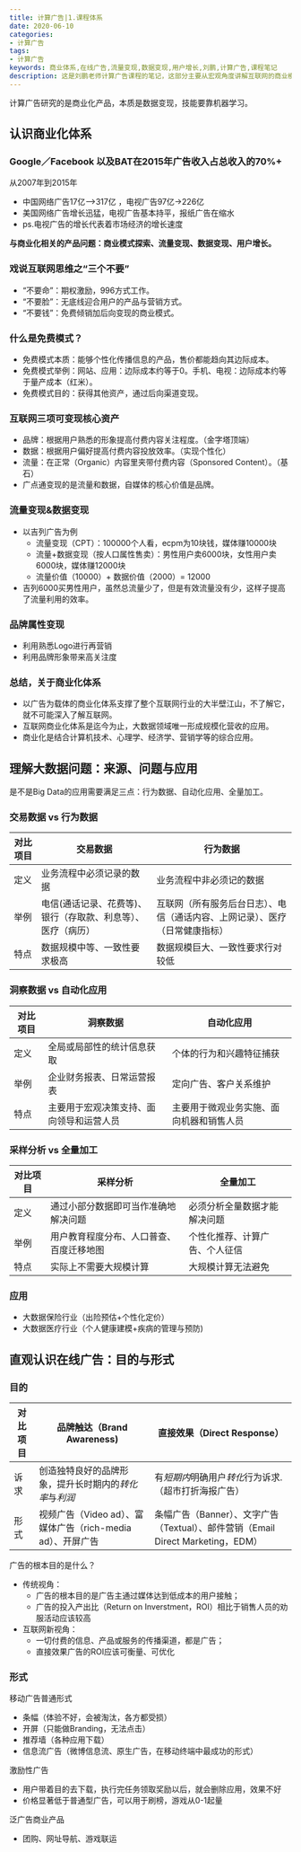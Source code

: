 ```yaml
---
title: 计算广告|1.课程体系
date: 2020-06-10
categories:
- 计算广告
tags:
- 计算广告
keywords: 商业体系,在线广告,流量变现,数据变现,用户增长,刘鹏,计算广告,课程笔记
description: 这是刘鹏老师计算广告课程的笔记，这部分主要从宏观角度讲解互联网的商业模式，数据的价值，以及在线广告的目的和形式。
---
```

计算广告研究的是商业化产品，本质是数据变现，技能要靠机器学习。

## 认识商业化体系
### Google／Facebook 以及BAT在2015年广告收入占总收入的70%+
从2007年到2015年
* 中国网络广告17亿-->317亿 ，电视广告97亿->226亿
* 美国网络广告增长迅猛，电视广告基本持平，报纸广告在缩水
* ps.电视广告的增长代表着市场经济的增长速度

**与商业化相关的产品问题：商业模式探索、流量变现、数据变现、用户增长。**

### 戏说互联网思维之“三个不要”
* “不要命”：期权激励，996方式工作。
* “不要脸”：无底线迎合用户的产品与营销方式。
* “不要钱”：免费倾销加后向变现的商业模式。
<!-- more -->

### 什么是免费模式？
* 免费模式本质：能够个性化传播信息的产品，售价都能趋向其边际成本。<br>
* 免费模式举例：网站、应用：边际成本约等于0。手机、电视：边际成本约等于量产成本（红米）。<br>
* 免费模式目的：获得其他资产，通过后向渠道变现。<br>

### 互联网三项可变现核心资产
* 品牌：根据用户熟悉的形象提高付费内容关注程度。（金字塔顶端）
* 数据：根据用户偏好提高付费内容投放效率。（实现个性化）
* 流量：在正常（Organic）内容里夹带付费内容（Sponsored Content）。（基石）
* 广点通变现的是流量和数据，自媒体的核心价值是品牌。

### 流量变现&数据变现
* 以吉列广告为例
    - 流量变现（CPT）：100000个人看，ecpm为10块钱，媒体赚10000块<br>
    - 流量+数据变现（按人口属性售卖）：男性用户卖6000块，女性用户卖6000块，媒体赚12000块<br>
    - 流量价值（10000）+  数据价值（2000）= 12000<br>
* 吉列6000买男性用户，虽然总流量少了，但是有效流量没有少，这样子提高了流量利用的效率。<br>

### 品牌属性变现
* 利用熟悉Logo进行再营销
* 利用品牌形象带来高关注度

### 总结，关于商业化体系
* 以广告为载体的商业化体系支撑了整个互联网行业的大半壁江山，不了解它，就不可能深入了解互联网。
* 互联网商业化体系是迄今为止，大数据领域唯一形成规模化营收的应用。
* 商业化是结合计算机技术、心理学、经济学、营销学等的综合应用。

## 理解大数据问题：来源、问题与应用
 是不是Big Data的应用需要满足三点：行为数据、自动化应用、全量加工。
### 交易数据 vs 行为数据
对比项目 | 交易数据 | 行为数据
------------- | ------------- | -------------
定义  | 业务流程中必须记录的数据 |业务流程中非必须记的数据
举例  | 电信(通话记录、花费等)、银行（存取款、利息等）、医疗（病历） | 互联网（所有服务后台日志）、电信（通话内容、上网记录）、医疗（日常健康指标）
特点 | 数据规模中等、一致性要求极高 | 数据规模巨大、一致性要求行对较低

### 洞察数据 vs 自动化应用
对比项目 | 洞察数据 | 自动化应用
------------- | ------------- | -------------
定义 | 全局或局部性的统计信息获取 | 个体的行为和兴趣特征捕获
举例 | 企业财务报表、日常运营报表 | 定向广告、客户关系维护
特点 | 主要用于宏观决策支持、面向领导和运营人员 | 主要用于微观业务实施、面向机器和销售人员

### 采样分析 vs 全量加工
对比项目 | 采样分析 | 全量加工
------------- | ------------- | -------------
定义 | 通过小部分数据即可当作准确地解决问题 | 必须分析全量数据才能解决问题
举例 | 用户教育程度分布、人口普查、百度迁移地图 | 个性化推荐、计算广告、个人征信
特点 | 实际上不需要大规模计算 | 大规模计算无法避免

### 应用
* 大数据保险行业（出险预估+个性化定价）
* 大数据医疗行业（个人健康建模+疾病的管理与预防)

## 直观认识在线广告：目的与形式
### 目的
对比项目 |  品牌触达（Brand Awareness) | 直接效果（Direct Response）
------------- | ------------- | -------------
诉求 | 创造独特良好的品牌形象，提升长时期内的*转化率*与*利润* | 有*短期内*明确用户*转化*行为诉求.（超市打折海报广告）
形式 | 视频广告（Video ad）、富媒体广告（rich-media ad）、开屏广告 | 条幅广告（Banner）、文字广告（Textual）、邮件营销（Email Direct Marketing，EDM）

广告的根本目的是什么？
* 传统视角：
    - 广告的根本目的是广告主通过媒体达到低成本的用户接触；
    - 广告的投入产出比（Return on Inverstment，ROI）相比于销售人员的劝服活动应该较高
* 互联网新视角：
    - 一切付费的信息、产品或服务的传播渠道，都是广告；
    - 直接效果广告的ROI应该可衡量、可优化

### 形式
移动广告普通形式
* 条幅（体验不好，会被淘汰，各方都受损）
* 开屏（只能做Branding，无法点击）
* 推荐墙（各种应用下载）
* 信息流广告（微博信息流、原生广告，在移动终端中最成功的形式）

激励性广告
* 用户带着目的去下载，执行完任务领取奖励以后，就会删除应用，效果不好
* 价格显著低于普通型广告，可以用于刷榜，游戏从0-1起量

泛广告商业产品
* 团购、网址导航、游戏联运